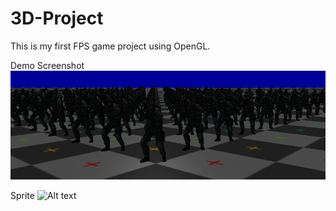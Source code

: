 # 3D-Project
This is my first FPS game project using OpenGL.

Demo Screenshot
![Alt text](/Scene/FF.png?raw=true "Screenshot")

Sprite
![Alt text](Scene/Sprite.gif)
